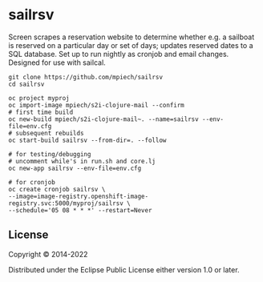 # sailrsv

Screen scrapes a reservation website to determine whether e.g. a sailboat is reserved on a particular day or set of days; updates reserved dates to a SQL database. Set up to run nightly as cronjob and email changes. Designed for use with sailcal. 

```
git clone https://github.com/mpiech/sailrsv
cd sailrsv

oc project myproj
oc import-image mpiech/s2i-clojure-mail --confirm
# first time build
oc new-build mpiech/s2i-clojure-mail~. --name=sailrsv --env-file=env.cfg
# subsequent rebuilds
oc start-build sailrsv --from-dir=. --follow

# for testing/debugging
# uncomment while's in run.sh and core.lj
oc new-app sailrsv --env-file=env.cfg

# for cronjob
oc create cronjob sailrsv \
--image=image-registry.openshift-image-registry.svc:5000/myproj/sailrsv \
--schedule='05 08 * * *' --restart=Never
```

## License

Copyright © 2014-2022

Distributed under the Eclipse Public License either version 1.0 or later.
